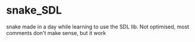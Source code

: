 # snake_SDL
snake made in a day while learning to use the SDL lib.
Not optimised, most comments don't make sense, but it work
